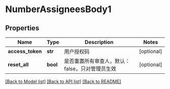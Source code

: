 # NumberAssigneesBody1

## Properties
Name | Type | Description | Notes
------------ | ------------- | ------------- | -------------
**access_token** | **str** | 用户授权码 | [optional] 
**reset_all** | **bool** | 是否重置所有审查人，默认：false，只对管理员生效 | [optional] 

[[Back to Model list]](../README.md#documentation-for-models) [[Back to API list]](../README.md#documentation-for-api-endpoints) [[Back to README]](../README.md)

